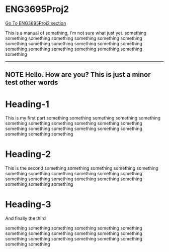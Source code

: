 # ENG3695Proj2

[Go To ENG3695Proj2 section](#Heading-3)

This is a manual of something, I'm not sure what just yet.
something
something
something
something
something
something
something
something
something
something
something
something
something
something
something
something
something
something
something
something

---
**NOTE**
Hello.
How are you?
This is just a minor test
other words
---

# Heading-1
This is my first part
something
something
something
something
something
something
something
something
something
something
something
something
something
something
something
something
something
something
something
something


# Heading-2
This is the second
something
something
something
something
something
something
something
something
something
something
something
something
something
something
something
something
something
something
something
something


# Heading-3
And finally the third

something
something
something
something
something
something
something
something
something
something
something
something
something
something
something
something
something
something
something
something

